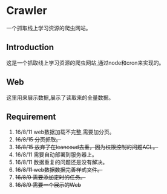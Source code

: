 # Crawler
一个抓取线上学习资源的爬虫网站。
## Introduction
这是一个抓取线上学习资源的爬虫网站,通过node和cron来实现的。

## Web
这里用来展示数据,展示了读取来的全量数据。

## Requirement

 1. 16/8/11 web数据加载不完整,需要加分页。
 1. <del>16/8/15 分页抓取。</del>
 1. <del>16/8/15 放弃了在leancoud去重，因为权限控制的问题ACL。</del>
 1. 16/8/11 需要自动部署到服务器上。
 1. 16/8/11 数据重复的问题还是没有解决。
 1. <del>16/8/11 web数据数据完善样式文件。</del>
  1. <del>16/8/9 需要添加定时的任务。</del>
 1. <del>16/8/9 需要一个展示的Web</del>
                                                    